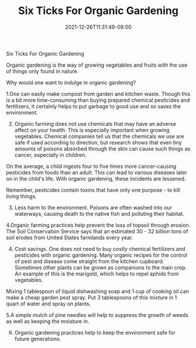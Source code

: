 ﻿---
title: "Six Ticks For Organic Gardening"
date: 2021-12-26T11:31:49-08:00
description: "Gardening Tips for Web Success"
featured_image: "/images/Gardening.jpg"
tags: ["Gardening"]
---

Six Ticks For Organic Gardening

Organic gardening is the way of growing vegetables and fruits with the use of things only found in nature. 

Why would one want to indulge in organic gardening?

1.One can easily make compost from garden and kitchen waste. Though this is a bit more time-consuming than buying prepared chemical pesticides and fertilizers, it certainly helps to put garbage to good use and so saves the environment.

2. Organic farming does not use chemicals that may have an adverse affect on your health. This is especially important when growing vegetables. Chemical companies tell us that the chemicals we use are safe if used according to direction, but research shows that even tiny amounts of poisons absorbed through the skin can cause such things as cancer, especially in children.

On the average, a child ingests four to five times more cancer-causing pesticides from foods than an adult. This can lead to various diseases later on in the child's life. With organic gardening, these incidents are lessened.

Remember, pesticides contain toxins that have only one purpose - to kill living things. 

3. Less harm to the environment. Poisons are often washed into our waterways, causing death to the native fish and polluting their habitat. 

4.Organic farming practices help prevent the loss of topsoil through erosion. 
The Soil Conservation Service says that an estimated 30 - 32 billion tons of soil erodes from United States farmlands every year.

4. Cost savings. One does not need to buy costly chemical fertilizers and pesticides with organic gardening. Many organic recipes for the control of pest and disease come straight from the kitchen cupboard. Sometimes other plants can be grown as companions to the main crop. An example of this is the marigold, which helps to repel aphids from vegetables. 
 
Mixing 1 tablespoon of liquid dishwashing soap and 1 cup of cooking oil can make a cheap garden pest spray. Put 3 tablespoons of this mixture in 1 quart of water and spray on plants. 

5.A simple mulch of pine needles will help to suppress the growth of weeds as well as keeping the moisture in. 

6. Organic gardening practices help to keep the environment safe for future generations.





